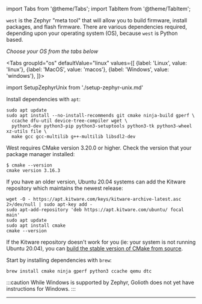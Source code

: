 import Tabs from '@theme/Tabs';
import TabItem from '@theme/TabItem';

`west` is the Zephyr "meta tool" that will allow you to build firmware, install packages, and flash firmware. There are various dependencies required, depending upon your operating system (OS), because `west` is Python based.

*Choose your OS from the tabs below*

<Tabs
groupId="os"
defaultValue="linux"
values={[
{label: 'Linux', value: 'linux'},
{label: 'MacOS', value: 'macos'},
{label: 'Windows', value: 'windows'},
]}>

import SetupZephyrUnix from './setup-zephyr-unix.md'

<TabItem value="linux">

Install dependencies with `apt`:

```
sudo apt update
sudo apt install --no-install-recommends git cmake ninja-build gperf \
  ccache dfu-util device-tree-compiler wget \
  python3-dev python3-pip python3-setuptools python3-tk python3-wheel xz-utils file \
  make gcc gcc-multilib g++-multilib libsdl2-dev
```

West requires CMake version 3.20.0 or higher. Check the version that your package manager installed:

```
$ cmake --version
cmake version 3.16.3
```

If you have an older version, Ubuntu 20.04 systems can add the Kitware repository which maintains the newest release:

```
wget -O - https://apt.kitware.com/keys/kitware-archive-latest.asc 2>/dev/null | sudo apt-key add -
sudo apt-add-repository 'deb https://apt.kitware.com/ubuntu/ focal main'
sudo apt update
sudo apt install cmake
cmake --version
```

If the Kitware repository doesn't work for you (ie: your system is not running Ubuntu 20.04), you can [build the stable version of CMake from source](https://cmake.org/install/).

<SetupZephyrUnix />

</TabItem>
<TabItem value="macos">

Start by installing dependencies with `brew`:

```
brew install cmake ninja gperf python3 ccache qemu dtc
```

<SetupZephyrUnix />

</TabItem>
<TabItem value="windows">

:::caution
While Windows is supported by Zephyr, Golioth does not yet have instructions for
Windows.
:::

</TabItem>
</Tabs>

---
